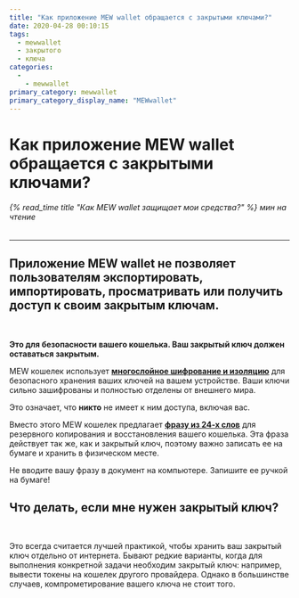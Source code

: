 ```yaml
---
title: "Как приложение MEW wallet обращается с закрытыми ключами?"
date: 2020-04-28 00:10:15
tags:
  - mewwallet
  - закрытого
  - ключа
categories:
  - 
    - mewwallet
primary_category: mewwallet
primary_category_display_name: "MEWwallet"
---
```


# **Как приложение MEW wallet обращается с закрытыми ключами?**

###### {% read_time title "Как MEW wallet защищает мои средства?" %} мин на чтение

* * *

## Приложение MEW wallet не позволяет пользователям экспортировать, импортировать, просматривать или получить доступ к своим закрытым ключам.

<br>

**Это для безопасности вашего кошелька. Ваш закрытый ключ должен оставаться закрытым.**

MEW кошелек использует [**многослойное шифрование и изоляцию**](/@@@@@@/mewwallet/mewwallet-security/) для безопасного хранения ваших ключей на вашем устройстве. Ваши ключи сильно зашифрованы и полностью отделены от внешнего мира.

Это означает, что **никто** не имеет к ним доступа, включая вас.

Вместо этого MEW кошелек предлагает [**фразу из 24-х слов**](/@@@@@@/security-and-privacy/what-is-a-mnemonic-phrase/) для резервного копирования и восстановления вашего кошелька. Эта фраза действует так же, как и закрытый ключ, поэтому важно записать ее на бумаге и хранить в физическом месте.

Не вводите вашу фразу в документ на компьютере. Запишите ее ручкой на бумаге!

## **Что делать, если мне нужен закрытый ключ?**

<br>

Это всегда считается лучшей практикой, чтобы хранить ваш закрытый ключ отдельно от интернета. Бывают редкие варианты, когда для выполнения конкретной задачи необходим закрытый ключ: например, вывести токены на кошелек другого провайдера. Однако в большинстве случаев, компрометирование вашего ключа не стоит того.
